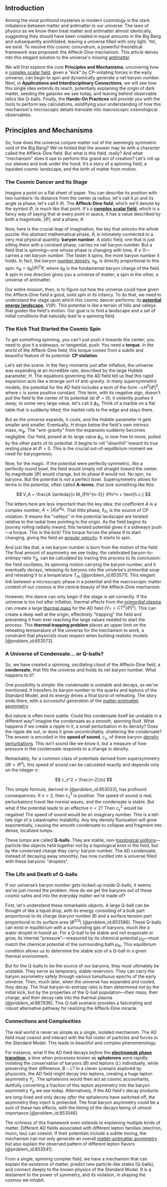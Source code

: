 ## Introduction
Among the most profound mysteries in modern cosmology is the stark imbalance between matter and antimatter in our universe. The laws of physics as we know them treat matter and antimatter almost identically, suggesting they should have been created in equal amounts in the Big Bang and subsequently annihilated, leaving a universe filled with only light. Yet, we exist. To resolve this cosmic conundrum, a powerful theoretical framework was proposed: the Affleck-Dine mechanism. This article delves into this elegant solution to the universe's missing [antimatter](@article_id:152937).

We will first explore the core **Principles and Mechanisms**, uncovering how a [complex scalar field](@article_id:159305), given a "kick" by CP-violating forces in the early universe, can begin to spin and dynamically generate a net baryon number. Next, in **Applications and Interdisciplinary Connections**, we will see how this single idea extends its reach, potentially explaining the origin of dark matter, seeding the galaxies we see today, and leaving behind observable relics like Q-balls. Finally, the **Hands-On Practices** will provide you with the tools to perform key calculations, solidifying your understanding of how this mechanism's microscopic details translate into macroscopic cosmological observables.

## Principles and Mechanisms

So, how does the universe conjure matter out of the seemingly symmetric void of the Big Bang? We've hinted that the answer may lie with a character called the Affleck-Dine field. But what is this field, really? And what "mechanism" does it use to perform this grand act of creation? Let's roll up our sleeves and look under the hood. It’s a story of a spinning field, a lopsided cosmic landscape, and the birth of matter from motion.

### The Cosmic Dancer and Its Stage

Imagine a point on a flat sheet of paper. You can describe its position with two numbers: its distance from the center (a radius, let's call it $\rho$) and its angle (a phase, let's call it $\theta$). The **Affleck-Dine field**, which we'll denote by the symbol $\Phi$, is much like that point. It's a **[complex scalar field](@article_id:159305)**, which is a fancy way of saying that at every point in space, it has a value described by both a magnitude, $|\Phi|$, and a phase, $\theta$.

Now, here is the crucial leap of imagination, the key that unlocks the whole puzzle: this abstract mathematical phase, $\theta$, is intimately connected to a very real physical quantity: **baryon number**. A static field, one that is just sitting there with a constant phase, carries no net baryon number. But a field that is *spinning*—one whose phase is changing with time, $\dot{\theta} \neq 0$—carries a net baryon number. The faster it spins, the more baryon number it holds. In fact, the baryon [number density](@article_id:268492), $n_B$, is directly proportional to this spin: $n_B = q_B |\Phi|^2 \dot{\theta}$, where $q_B$ is the fundamental baryon charge of the field. A spin in one direction gives you a universe of matter; a spin in the other, a universe of antimatter.

Our entire mission, then, is to figure out how the universe could have given the Affleck-Dine field a good, solid spin in its infancy. To do that, we need to understand the stage upon which this cosmic dancer performs: its **[potential energy landscape](@article_id:143161)**, $V(\Phi)$. This potential is like a terrain of hills and valleys that guides the field's motion. Our goal is to find a landscape and a set of initial conditions that naturally lead to a spinning field.

### The Kick That Started the Cosmic Spin

To get something spinning, you can’t just push it towards the center; you need to give it a sideways, or tangential, push. You need a **torque**. In the world of the Affleck-Dine field, this torque comes from a subtle and beautiful feature of its potential: **CP violation**.

Let’s set the scene. In the fiery moments just after inflation, the universe was expanding at an incredible rate, described by the large Hubble parameter, $H$. The equations governing the AD field tell us that this rapid expansion acts like a strange sort of anti-gravity. In many supersymmetric models, the potential for the AD field includes a term of the form $-c H^2 |\Phi|^2$, where $c$ is some positive constant. This term, with its negative sign, doesn't pull the field to the center of its potential (at $\Phi = 0$); it violently pushes it *away*, to some very large value, let's call it $\phi_0$. Think of a marble on a flat table that is suddenly tilted; the marble rolls to the edge and stays there.

But as the universe expands, it cools, and the Hubble parameter $H$ gets smaller and smaller. Eventually, $H$ drops below the field's own intrinsic mass, $m_\phi$. The "anti-gravity" from the expansion suddenly becomes negligible. Our field, poised at its large value $\phi_0$, is now free to move, pulled by the other parts of its potential. It begins to roll "downhill" toward its true resting place at $\Phi=0$. This is the crucial out-of-equilibrium moment we need for baryogenesis.

Now, for the magic. If the potential were perfectly symmetric, like a perfectly round bowl, the field would simply roll straight toward the center. Its magnitude $|\Phi|$ would change, but its phase $\theta$ would not. No spin, no baryons. But the potential is *not* a perfect bowl. Supersymmetry allows for terms in the potential, often called **A-terms**, that look something like this:

$$ V_A = \frac{A \lambda}{n M_{Pl}^{n-3}} \Phi^n + \text{h.c.} $$

The letters here are less important than the key idea: the coefficient $A$ is a complex number, $A = |A|e^{i\delta_A}$. That little phase, $\delta_A$, is the source of CP violation. It means the "valleys" in the potential landscape are twisted relative to the radial lines pointing to the origin. As the field begins its journey rolling radially inward, this twisted potential gives it a sideways push—a torque. This is the kick! This torque forces the phase $\theta$ to start changing, giving the field an [angular velocity](@article_id:192045). It starts to spin.

And just like that, a net baryon number is born from the motion of the field. The final amount of asymmetry we see today, the celebrated baryon-to-entropy ratio $Y_B$, can be calculated by tracing this process to its conclusion: the field oscillates, its spinning motion carrying the baryon number, and it eventually decays, releasing its baryons into the universe's primordial soup and reheating it to a temperature $T_{rh}$ [@problem_id:853571]. This elegant link between a microscopic phase in a potential and the macroscopic matter content of our cosmos is the central beauty of the Affleck-Dine mechanism.

However, this dance can only begin if the stage is set correctly. If the universe is too hot after inflation, thermal effects from the [primordial plasma](@article_id:161257) can create a large [thermal mass](@article_id:187607) for the AD field ($V_T = C T^2 |\Phi|^2$). This can create a deep well at the origin, effectively "trapping" the field and preventing it from ever reaching the large values needed to start the process. This **thermal trapping problem** places an upper limit on the reheating temperature of the universe for the mechanism to work, a constraint that physicists must respect when building realistic models [@problem_id:853573].

### A Universe of Condensate... or Q-balls?

So, we have created a spinning, oscillating cloud of the Affleck-Dine field, a **condensate**, that fills the universe and holds its net baryon number. What happens to it?

One possibility is simple: the condensate is unstable and decays, as we've mentioned. It transfers its baryon number to the quarks and leptons of the Standard Model, and its energy drives a final burst of reheating. The story ends there, with a successful generation of the [matter-antimatter asymmetry](@article_id:150613).

But nature is often more subtle. Could this condensate itself be unstable in a different way? Imagine the condensate as a smooth, spinning fluid. What happens if we create a ripple in it, a small perturbation in its density? Does the ripple die out, or does it grow uncontrollably, shattering the condensate? The answer is encoded in the **speed of sound**, $c_s$, of these baryon-[density perturbations](@article_id:159052). This isn't sound like we know it, but a measure of how pressure in the condensate responds to a change in density.

Remarkably, for a common class of potentials derived from supersymmetry ($W \propto \Phi^n$), this speed of sound can be calculated exactly and depends only on the integer $n$:

$$ c_s^2 = \frac{n-2}{n} $$

This simple formula, derived in [@problem_id:853533], has profound consequences. If $n>2$, then $c_s^2$ is positive. The speed of sound is real, perturbations travel like normal waves, and the condensate is stable. But what if the potential leads to an effective $n<2$? Then $c_s^2$ would be negative! The speed of sound would be an imaginary number. This is a tell-tale sign of a catastrophic instability. Any tiny density fluctuation will grow exponentially, causing the smooth condensate to collapse and fragment into dense, localized lumps.

These lumps are called **Q-balls**. They are stable, non-[topological solitons](@article_id:201646)—particle-like objects held together not by a topological knot in the field, but by the conserved charge they carry: baryon number. The AD condensate, instead of decaying away smoothly, has now curdled into a universe filled with these baryonic "droplets".

### The Life and Death of Q-balls

If our universe’s baryon number gets locked up inside Q-balls, it seems we've just moved the problem. How do we get the baryons *out* of these cosmic safes and into the everyday matter we're made of?

First, let's understand these remarkable objects. A large Q-ball can be thought of like a liquid drop, with its energy consisting of a bulk part proportional to its charge (baryon number $B$) and a surface tension part proportional to its surface area ($B^{2/3}$) [@problem_id:853586]. These Q-balls can exist in equilibrium with a surrounding gas of baryons, much like a water droplet in humid air. For a Q-ball to be stable and not evaporate or grow, its internal "pressure"—measured by its chemical potential $\mu_Q$—must match the chemical potential of the surrounding bath $\mu_{th}$. This equilibrium condition allows us to determine the stable size of a Q-ball in a given thermal environment.

But for the Q-balls to be the source of our baryons, they must ultimately be unstable. They serve as temporary, stable reservoirs. They can carry the baryon asymmetry safely through various tumultuous epochs of the early universe. Then, much later, when the universe has expanded and cooled, they decay. The final baryon-to-entropy ratio is then determined not by the initial kick, but by the properties of the Q-ball population—their mass, their charge, and their decay rate into the thermal plasma [@problem_id:867936]. This Q-ball scenario provides a fascinating and robust alternative pathway for realizing the Affleck-Dine miracle.

### Connections and Complexities

The real world is never as simple as a single, isolated mechanism. The AD field must coexist and interact with the full roster of particles and forces in the Standard Model. This leads to beautiful and complex phenomenology.

For instance, what if the AD field decays *before* the **[electroweak phase transition](@article_id:157176)**, a time when processes known as **sphalerons** were rapidly violating the conservation of baryons ($B$) and leptons ($L$) individually, while preserving their difference, $B-L$? In a clever scenario explored by physicists, the AD field might decay into leptons, creating a huge lepton asymmetry $Y_L$. The sphalerons would then act as cosmic accountants, dutifully converting a fraction of this lepton asymmetry into the baryon asymmetry $Y_B$ we see today. Alternatively, if the AD field's decay products are long-lived and only decay *after* the sphalerons have switched off, the asymmetry they inject is protected. The final baryon asymmetry could be a sum of these two effects, with the timing of the decays being of utmost importance [@problem_id:853546].

The richness of this framework even extends to explaining multiple kinds of matter. Different AD fields associated with different lepton families (electron, muon, tau) can coexist. If their potentials include a subtle mixing, the mechanism can not only generate an overall [matter-antimatter asymmetry](@article_id:150613) but also explain the observed pattern of different lepton flavors [@problem_id:853541].

From a single, spinning complex field, we have a mechanism that can explain the existence of matter, predict new particle-like states (Q-balls), and connect deeply to the known physics of the Standard Model. It is a testament to the power of symmetry, and its violation, in shaping the cosmos we inhabit.